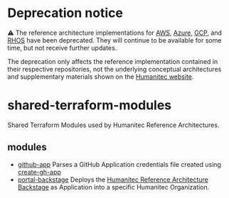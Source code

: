 # Deprecation notice

⚠️ The reference architecture implementations for [AWS](https://github.com/humanitec-architecture/reference-architecture-aws), [Azure](https://github.com/humanitec-architecture/reference-architecture-azure), [GCP](https://github.com/humanitec-architecture/reference-architecture-gcp), and [RHOS](https://github.com/humanitec-architecture/reference-architecture-rhos) have been deprecated. They will continue to be available for some time, but not receive further updates.

The deprecation only affects the reference implementation contained in their respective repositories, not the underlying conceptual architectures and supplementary materials shown on the [Humanitec website](https://humanitec.com/reference-architectures).

# shared-terraform-modules

Shared Terraform Modules used by Humanitec Reference Architectures.

## modules

* [github-app](./modules/github-app) Parses a GitHub Application credentials file created using [create-gh-app](https://github.com/humanitec-architecture/create-gh-app)
* [portal-backstage](./modules/portal-backstage) Deploys the [Humanitec Reference Architecture Backstage](https://github.com/humanitec-architecture/backstage) as Application into a specific Humanitec Organization.
